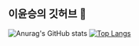 ## 이윤승의 깃허브 👋
![Anurag's GitHub stats](https://github-readme-stats.vercel.app/api?username=younseung-Lee&show_icons=true&theme=radical)
[![Top Langs](https://github-readme-stats.vercel.app/api/top-langs/?username=delay-100&layout=compact)](https://github.com/younseung-Lee/github-readme-stats)
